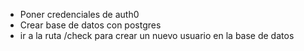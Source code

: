 -   Poner credenciales de auth0
-   Crear base de datos con postgres
-   ir a la ruta /check para crear un nuevo usuario en la base de datos

